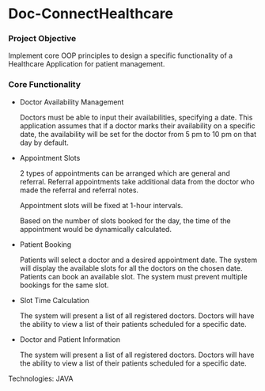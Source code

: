 # Doc-ConnectHealthcare

### Project Objective

Implement core OOP principles to design a specific functionality of a Healthcare Application for patient management.

### Core Functionality

- Doctor Availability Management

    Doctors must be able to input their availabilities, specifying a date. This application assumes that if a doctor marks their availability on a specific date, the availability will be set for the doctor from 5 pm to 10 pm on that day by default.
- Appointment Slots

    2 types of appointments can be arranged which are general and referral. Referral appointments 
    take additional data from the doctor who made the referral and referral notes.

    Appointment slots will be fixed at 1-hour intervals.
  
    Based on the number of slots booked for the day, the time of the appointment would be 
    dynamically calculated.
  
- Patient Booking

    Patients will select a doctor and a desired appointment date.
    The system will display the available slots for all the doctors on the chosen date.
    Patients can book an available slot. The system must prevent multiple bookings for the same 
    slot.
- Slot Time Calculation

    The system will present a list of all registered doctors.
    Doctors will have the ability to view a list of their patients scheduled for a specific date.
  
- Doctor and Patient Information

    The system will present a list of all registered doctors.
    Doctors will have the ability to view a list of their patients scheduled for a specific date.

Technologies: JAVA



